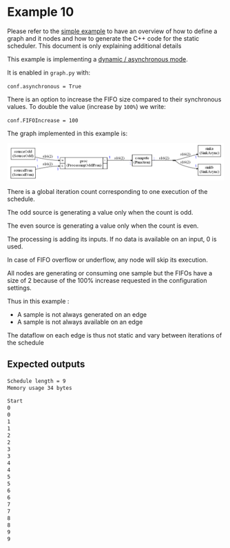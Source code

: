 # Example 10

Please refer to the [simple example](../simple/README.md) to have an overview of how to define a graph and it nodes and how to generate the C++ code for the static scheduler. This document is only explaining additional details

This example is implementing a [dynamic / asynchronous mode](../../Documentation/Async.md).

It is enabled in `graph.py` with:

`conf.asynchronous = True`

There is an option to increase the FIFO size compared to their synchronous values. To double the value (increase by `100%`) we write:

`conf.FIFOIncrease = 100`

The graph implemented in this example is:

![graph10](docassets/graph10.png)

There is a global iteration count corresponding to one execution of the schedule.

The odd source is generating a value only when the count is odd.

The even source is generating a value only when the count is even.

The processing is adding its inputs. If no data is available on an input, 0 is used.

In case of FIFO overflow or underflow, any node will skip its execution.

All nodes are generating or consuming one sample but the FIFOs have a size of 2 because of the 100% increase requested in the configuration settings.

Thus in this example :

* A sample is not always generated on an edge
* A sample is not always available on an edge

The dataflow on each edge is thus not static and vary between iterations of the schedule

## Expected outputs

```
Schedule length = 9
Memory usage 34 bytes
```

```
Start
0
0
1
1
2
2
3
3
4
4
5
5
6
6
7
7
8
8
9
9
```

